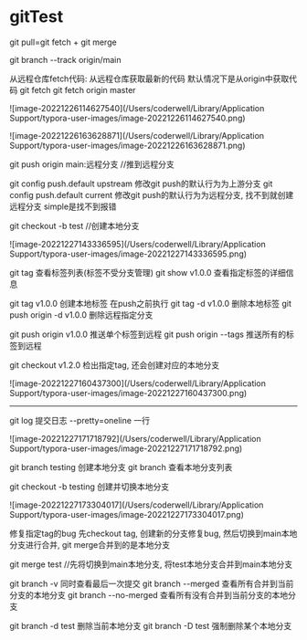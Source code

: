 

# gitTest

git pull=git fetch + git  merge

git branch --track origin/main

从远程仓库fetch代码: 从远程仓库获取最新的代码
默认情况下是从origin中获取代码
git fetch   git fetch origin master



![image-20221226114627540](/Users/coderwell/Library/Application Support/typora-user-images/image-20221226114627540.png)

![image-20221226163628871](/Users/coderwell/Library/Application Support/typora-user-images/image-20221226163628871.png)



git push origin main:远程分支   //推到远程分支

git config push.default upstream  修改git push的默认行为为上游分支
git config push.default current  修改git push的默认行为为远程分支, 找不到就创建远程分支 simple是找不到报错


git checkout -b test   //创建本地分支

![image-20221227143336595](/Users/coderwell/Library/Application Support/typora-user-images/image-20221227143336595.png)

git tag 查看标签列表(标签不受分支管理)
git show v1.0.0 查看指定标签的详细信息

git tag v1.0.0   创建本地标签   在push之前执行
git tag -d v1.0.0 删除本地标签
git push origin -d v1.0.0 删除远程指定分支

git push origin v1.0.0  推送单个标签到远程
git push origin --tags   推送所有的标签到远程

git checkout v1.2.0  检出指定tag, 还会创建对应的本地分支

![image-20221227160437300](/Users/coderwell/Library/Application Support/typora-user-images/image-20221227160437300.png)

---
git log 提交日志  --pretty=oneline  一行



![image-20221227171718792](/Users/coderwell/Library/Application Support/typora-user-images/image-20221227171718792.png)


git branch testing  创建本地分支
git branch  查看本地分支列表

git checkout -b testing 创建并切换本地分支

![image-20221227173304017](/Users/coderwell/Library/Application Support/typora-user-images/image-20221227173304017.png)

修复指定tag的bug
先checkout tag, 创建新的分支修复bug, 然后切换到main本地分支进行合并, git merge合并到的是本地分支

git merge test //先将切换到main本地分支, 将test本地分支合并到main本地分支

git branch -v 同时查看最后一次提交
git branch --merged 查看所有合并到当前分支的本地分支
git branch --no-merged  查看所有没有合并到当前分支的本地分支

git branch -d test  删除当前本地分支
git branch -D test  强制删除某个本地分支

